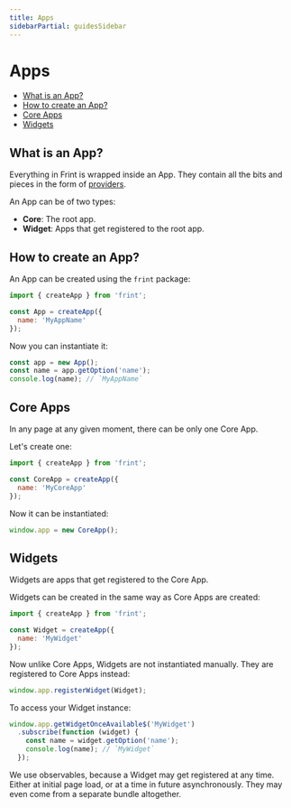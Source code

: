 ```yaml
---
title: Apps
sidebarPartial: guidesSidebar
---
```


# Apps

<!-- MarkdownTOC depth=1 autolink=true bracket=round -->

- [What is an App?](#what-is-an-app)
- [How to create an App?](#how-to-create-an-app)
- [Core Apps](#core-apps)
- [Widgets](#widgets)

<!-- /MarkdownTOC -->

## What is an App?

Everything in Frint is wrapped inside an App. They contain all the bits and pieces in the form of [providers](../providers).

An App can be of two types:

* **Core**: The root app.
* **Widget**: Apps that get registered to the root app.

## How to create an App?

An App can be created using the `frint` package:

```js
import { createApp } from 'frint';

const App = createApp({
  name: 'MyAppName'
});
```

Now you can instantiate it:

```js
const app = new App();
const name = app.getOption('name');
console.log(name); // `MyAppName`
```

## Core Apps

In any page at any given moment, there can be only one Core App.

Let's create one:

```js
import { createApp } from 'frint';

const CoreApp = createApp({
  name: 'MyCoreApp'
});
```

Now it can be instantiated:

```js
window.app = new CoreApp();
```

## Widgets

Widgets are apps that get registered to the Core App.

Widgets can be created in the same way as Core Apps are created:

```js
import { createApp } from 'frint';

const Widget = createApp({
  name: 'MyWidget'
});
```

Now unlike Core Apps, Widgets are not instantiated manually. They are registered to Core Apps instead:

```js
window.app.registerWidget(Widget);
```

To access your Widget instance:

```js
window.app.getWidgetOnceAvailable$('MyWidget')
  .subscribe(function (widget) {
    const name = widget.getOption('name');
    console.log(name); // `MyWidget`
  });
```

We use observables, because a Widget may get registered at any time. Either at initial page load, or at a time in future asynchronously. They may even come from a separate bundle altogether.
